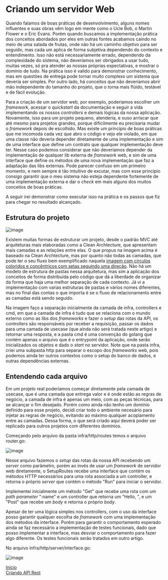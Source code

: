 # Criando um servidor Web

Quando falamos de boas práticas de desenvolvimento, alguns nomes influentes e suas obras vêm logo em mente como o Ucle Bob, o Martin Flower e o Eric Evans. Porém quando buscamos a implementação prática dos conceitos abordados por eles em outras fontes acabamos caindo no meio de uma salada de frutas, onde não há um caminho objetivo para ser seguido, mas cada um aplica de forma subjetiva dependendo do contexto e entendimento. Isso não está necessariamente errado, dependendo da complexidade do sistema, não deveríamos ser obrigados a usar tudo, muitas vezes, só pra atender as nossas próprias expectativas, e mostrar o domínio de tudo. Na prática isso é valido para demonstrar conhecimento, mas em questões de entrega pode tornar muito complexo um sistema que deveria ser simples. Por outro lado, há conceitos que não deveríamos abrir mão independente do tamanho do projeto, que o torna mais flúido, testável e de fácil evolução.

Para a criação de um servidor web, por exemplo, poderíamos escolher um _framework_, acessar o _quickstart_ da documentação e seguir a vida implementando os nossos _controllers_ e demais lógicas da nossa aplicação. Novamente, isso para um projeto pequeno, atenderia, e ouso arriscar que até mesmo para projetos grandes, porque dificilmente eu precisaria mudar o _framework_ depois de escolhido. Mas existe um princípio de boas práticas que me incomoda cada vez que abro o código e vejo ele violado, em que uma classe não deveria depender diretamente de uma implementação e sim de uma interface que define um contrato que qualquer implementação deve ter. Nesse caso podemos considerar que não deveríamos depender da implementação de qualquer lib externa de _framework_ web, e sim de uma interface que define os métodos de uma nova implementação que faz a adaptação das libs externas. Pode parecer confuso em um primeiro momento, e nem sempre é tão intuitivo de excutar, mas com esse princípio consigo garantir que o meu sistema não esteja dependente fortemente de uma implementação externa e dar o _check_ em mais alguns dos muitos conceitos de boas práticas.

A seguir irei demonstrar como executar isso na prática e os passos que fiz para chegar no resultado alcançado.

## Estrutura do projeto

![image](https://github.com/user-attachments/assets/8405451c-98a0-4041-9107-0a47e34484ee)

Existem muitas formas de estruturar um projeto, desde o padrão MVC até arquiteturas mais elaboradas como a Clean Archtecture, que apresentam mais camadas e as relações entre elas. O que propus na imagem acima é baseado na Clean Archtecture, mas por quanto não todas as camadas, que pode ter o seu fluxo bem exemplificado naquela [imagem com círculos coloridos e concêntricos com setas seguindo uma direção](https://blog.cleancoder.com/uncle-bob/2012/08/13/the-clean-architecture.html). Não há um modelo de estrutura de pastas nessa arquitetura, mas sim a aplicação dos conceitos de forma distribuída pelo código que dá a liberdade de organizar da forma que haja uma melhor separação de cada contexto. Já vi a implementação com varias estruturas de pastas e vários nomes diferentes, mas no final das contas o que importa é se o fluxo de relacionamento entre as camadas está sendo seguido.

Na imagem faço a separação inicialmente da camada de infra, controllers e cmd, em que a camada de infra é tudo que se relaciona com o mundo externo como as libs dos _frameworks_ e fazer o _setup_ das rotas da API, os controllers são responsáveis por receber a requisição, passar os dados para uma camada de usecase (que ainda não será tratada neste artigo) e retornar uma resposta, e a pasta cmd é uma convenção do golang que contém apenas o arquivo que é o entrypoint da aplicação, onde serão inicializados os objetos e dado o _start_ no servidor. Note que na pasta infra, criei uma subpasta http para separar o escopo dos _frameworks_ web, pois podemos ainda ter outros contextos como o setup do banco de dados, e outras dependências externas.

## Entendendo cada arquivo

Em um projeto real poderíamos começar diretamente pela camada de usecase, que é uma camada que entrega valor e é onde estão as regras de negócio, a camada de infra é apenas um meio, com as peças técnicas, para se alcançar o fim desejado. Porém como ainda não tenho um domínio definido para esse projeto, decidi criar todo o ambiente necesário para injetar as regras de negócio, evitando ao máximo qualquer acoplamento entre as camadas. Dessa forma, o que será criado aqui deverá poder ser replicado para outros projetos com diferentes domínios.

Começando pelo arquivo da pasta infra/http/routes temos o arquivo router.go:

![image](https://github.com/user-attachments/assets/597acf01-e375-44ec-9691-841065b67a13)


Nesse arquivo fazemos o _setup_ das rotas da nossa API recebendo um _server_ como parâmetro, porém ao invés de usar um _framework_ de servidor web diretamente, o SetupRoutes recebe uma interface que contém os métodos HTTP necessários para uma rota associada a um controller, e retorna o próprio _server_ que contém o método "Run" para iniciar o servidor. 

Implementei inicialmente um método "Get" que recebe uma rota com um _path parameter_ ":name" e um controller que retorna um "Hello, <name>", e um "Post" que recebe um _body_ e retorna o próprio _body_.

Apesar de ter uma lógica simples nos controllers, com o uso da interface posso garantir qualquer escolha de _framework_ com uma implementação dos métodos da interface. Porém para garantir o comportamento esperado ainda se faz necessário a implementação de testes funcionais, dado que posso implementar a interface, mas desviar o comportamento para fazer algo diferente. Os testes funcionais serão tratados em outro artigo.

No arquivo infra/http/server/interface.go:

![image](https://github.com/user-attachments/assets/7f583f9f-72a2-4ff1-ace7-34322d7e796f)







[Início](./index.md)
<br>
[Criando API Rest](./rest-api.md)
